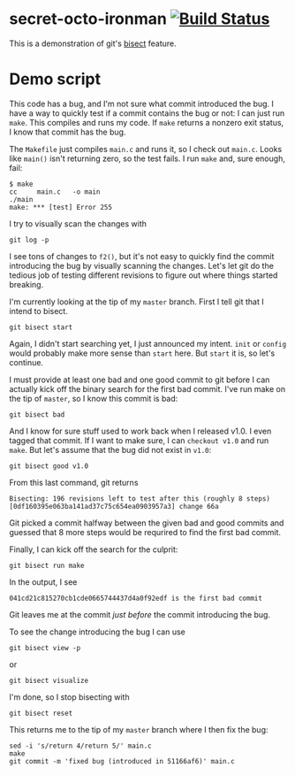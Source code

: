 # secret-octo-ironman [![Build Status](https://secure.travis-ci.org/meonkeys/secret-octo-ironman.png)](http://travis-ci.org/meonkeys/secret-octo-ironman)

This is a demonstration of git's
[bisect](http://git-scm.com/book/ch6-5.html#Binary-Search) feature.

# Demo script

This code has a bug, and I'm not sure what commit introduced the bug. I have
a way to quickly test if a commit contains the bug or not: I can just run
`make`. This compiles and runs my code. If `make` returns a nonzero exit
status, I know that commit has the bug.

The `Makefile` just compiles `main.c` and runs it, so I check out `main.c`.
Looks like `main()` isn't returning zero, so the test fails. I run `make`
and, sure enough, fail:

    $ make
    cc     main.c   -o main
    ./main
    make: *** [test] Error 255

I try to visually scan the changes with

    git log -p

I see tons of changes to `f2()`, but it's not easy to quickly find the commit
introducing the bug by visually scanning the changes. Let's let git do the
tedious job of testing different revisions to figure out where things started
breaking.

I'm currently looking at the tip of my `master` branch. First I tell
git that I intend to bisect.

    git bisect start

Again, I didn't start searching yet, I just announced my intent. `init` or
`config` would probably make more sense than `start` here. But `start` it is,
so let's continue.

I must provide at least one bad and one good commit to git before I can
actually kick off the binary search for the first bad commit. I've run make on
the tip of `master`, so I know this commit is bad:

    git bisect bad

And I know for sure stuff used to work back when I released v1.0. I even
tagged that commit. If I want to make sure, I can `checkout v1.0` and run
`make`. But let's assume that the bug did not exist in `v1.0`:

    git bisect good v1.0

From this last command, git returns

    Bisecting: 196 revisions left to test after this (roughly 8 steps)
    [0df160395e063ba141ad37c75c654ea0903957a3] change 66a

Git picked a commit halfway between the given bad and good commits and
guessed that 8 more steps would be requrired to find the first bad commit.

Finally, I can kick off the search for the culprit:

    git bisect run make

In the output, I see

    041cd21c815270cb1cde0665744437d4a0f92edf is the first bad commit

Git leaves me at the commit *just before* the commit introducing the bug.

To see the change introducing the bug I can use

    git bisect view -p
    
or

    git bisect visualize

I'm done, so I stop bisecting with

    git bisect reset

This returns me to the tip of my `master` branch where I then fix the bug:

    sed -i 's/return 4/return 5/' main.c
    make
    git commit -m 'fixed bug (introduced in 51166af6)' main.c
